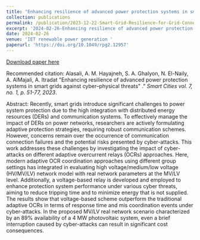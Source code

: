 ```yaml
---
title: "Enhancing resilience of advanced power protection systems in smart grids against cyber–physical threats"
collection: publications
permalink: /publication/2023-12-22-Smart-Grid-Resilience-for-Grid-Connected-PV-and-Protection-Systems-under-Cyber-Threats2024-02-26-Enhancing resilience of advanced power protection systems in smart grids against cyber–physical threats
excerpt: '2024-02-26-Enhancing resilience of advanced power protection systems in smart grids against cyber–physical threats'
date: 2024-02-26
venue: 'IET renewable power generation '
paperurl: 'https://doi.org/10.1049/rpg2.12957'
---
```


[Download paper here](https://doi.org/10.1049/rpg2.12957)

Recommended citation: Alasali, A. M. Hayajneh,  S. A. Ghalyon,  N. El-Naily,  A. AlMajali, A. Itradat "Enhancing resilience of advanced power protection systems in smart grids against cyber–physical threats" .&quot; <i>Smart Cities vol. 7, no. 1, p. 51-77, 2023</i>.

Abstract: Recently, smart grids introduce significant challenges to power system protection due to the high integration with distributed energy resources (DERs) and communication systems. To effectively manage the impact of DERs on power networks, researchers are actively formulating adaptive protection strategies, requiring robust communication schemes. However, concerns remain over the occurrence of communication connection failures and the potential risks presented by cyber-attacks. This work addresses these challenges by investigating the impact of cyber-attacks on different adaptive overcurrent relays (OCRs) approaches. Here, modern adaptive OCR coordination approaches using different group settings has integrated in evaluating high voltage/medium/low voltage (HV/MV/LV) network model with real network parameters at the MV/LV level. Additionally, a voltage-based relay is developed and employed to enhance protection system performance under various cyber threats, aiming to reduce tripping time and to minimize energy that is not supplied. The results show that voltage-based scheme outperform the traditional adaptive OCRs in terms of response time and mis coordination events under cyber-attacks. In the proposed MV/LV real network scenario characterized by an 89% availability of a 4 MW photovoltaic system, even a brief interruption caused by cyber-attacks can result in significant cost consequences.